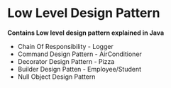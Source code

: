 # Low Level Design Pattern 
**Contains Low level design pattern explained in Java**

 - Chain Of Responsibility - Logger
 - Command Design Pattern - AirConditioner
 - Decorator Design Pattern - Pizza
 - Builder Design Patten - Employee/Student
 - Null Object Design Pattern